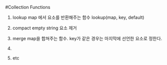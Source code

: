 #Collection Functions

1. lookup 
        map 에서 요소를 반환해주는 함수
        lookup(map, key, default)
2. compact
        empty string 요소 제거
        
3. merge
        map을 합쳐주는 함수. key가 같은 경우는 마지막에 선언한 요소로 정한다.
4.
5. etc
